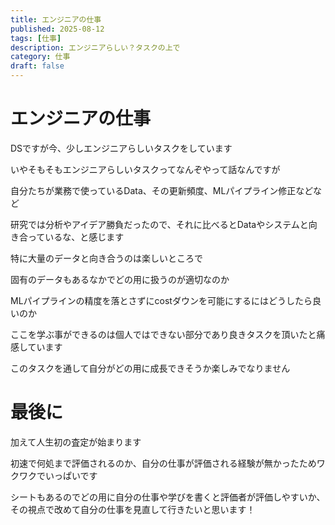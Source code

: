```yaml
---
title: エンジニアの仕事
published: 2025-08-12
tags: [仕事]
description: エンジニアらしい？タスクの上で
category: 仕事
draft: false
---
```

# エンジニアの仕事

DSですが今、少しエンジニアらしいタスクをしています

いやそもそもエンジニアらしいタスクってなんぞやって話なんですが

自分たちが業務で使っているData、その更新頻度、MLパイプライン修正などなど

研究では分析やアイデア勝負だったので、それに比べるとDataやシステムと向き合っているな、と感じます

特に大量のデータと向き合うのは楽しいところで

固有のデータもあるなかでどの用に扱うのが適切なのか

MLパイプラインの精度を落とさずにcostダウンを可能にするにはどうしたら良いのか

ここを学ぶ事ができるのは個人ではできない部分であり良きタスクを頂いたと痛感しています

このタスクを通して自分がどの用に成長できそうか楽しみでなりません

# 最後に

加えて人生初の査定が始まります

初速で何処まで評価されるのか、自分の仕事が評価される経験が無かったためワクワクでいっぱいです

シートもあるのでどの用に自分の仕事や学びを書くと評価者が評価しやすいか、その視点で改めて自分の仕事を見直して行きたいと思います！

